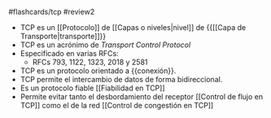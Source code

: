 #flashcards/tcp 
#review2

- TCP es un [[Protocolo]] de [[Capas o niveles|nivel]] de {{[[Capa de Transporte|transporte]]}}
- TCP es un acrónimo de _Transport Control Protocol_
- Especificado en varias RFCs:
	- RFCs 793, 1122, 1323, 2018 y 2581
- TCP es un protocolo orientado a {{conexión}}.
- TCP permite el intercambio de datos de forma bidireccional.
- Es un protocolo fiable [[Fiabilidad en TCP]]
- Permite evitar tanto el desbordamiento del receptor [[Control de flujo en TCP]] como el de la red [[Control de congestión en TCP]]